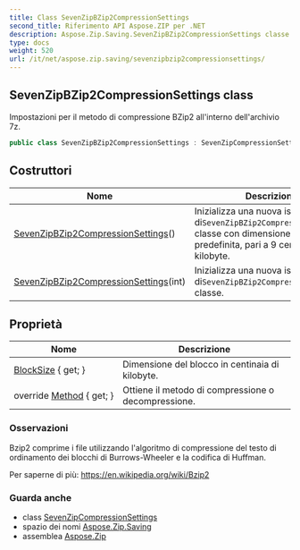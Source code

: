 ```yaml
---
title: Class SevenZipBZip2CompressionSettings
second_title: Riferimento API Aspose.ZIP per .NET
description: Aspose.Zip.Saving.SevenZipBZip2CompressionSettings classe. Impostazioni per il metodo di compressione BZip2 allinterno dellarchivio 7z.
type: docs
weight: 520
url: /it/net/aspose.zip.saving/sevenzipbzip2compressionsettings/
---
```

## SevenZipBZip2CompressionSettings class

Impostazioni per il metodo di compressione BZip2 all'interno dell'archivio 7z.

```csharp
public class SevenZipBZip2CompressionSettings : SevenZipCompressionSettings
```

## Costruttori

| Nome | Descrizione |
| --- | --- |
| [SevenZipBZip2CompressionSettings](sevenzipbzip2compressionsettings/#constructor)() | Inizializza una nuova istanza di`SevenZipBZip2CompressionSettings` classe con dimensione del blocco predefinita, pari a 9 centinaia di kilobyte. |
| [SevenZipBZip2CompressionSettings](sevenzipbzip2compressionsettings/#constructor_1)(int) | Inizializza una nuova istanza di`SevenZipBZip2CompressionSettings` classe. |

## Proprietà

| Nome | Descrizione |
| --- | --- |
| [BlockSize](../../aspose.zip.saving/sevenzipbzip2compressionsettings/blocksize/) { get; } | Dimensione del blocco in centinaia di kilobyte. |
| override [Method](../../aspose.zip.saving/sevenzipbzip2compressionsettings/method/) { get; } | Ottiene il metodo di compressione o decompressione. |

### Osservazioni

Bzip2 comprime i file utilizzando l'algoritmo di compressione del testo di ordinamento dei blocchi di Burrows-Wheeler e la codifica di Huffman.

Per saperne di più: https://en.wikipedia.org/wiki/Bzip2

### Guarda anche

* class [SevenZipCompressionSettings](../sevenzipcompressionsettings/)
* spazio dei nomi [Aspose.Zip.Saving](../../aspose.zip.saving/)
* assemblea [Aspose.Zip](../../)


